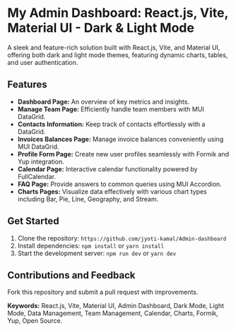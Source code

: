 # My Admin Dashboard: React.js, Vite, Material UI - Dark & Light Mode

A sleek and feature-rich solution built with React.js, Vite, and Material UI, offering both dark and light mode themes, featuring dynamic charts, tables, and user authentication.
## Features

- **Dashboard Page:** An overview of key metrics and insights.
- **Manage Team Page:** Efficiently handle team members with MUI DataGrid.
- **Contacts Information:** Keep track of contacts effortlessly with a DataGrid.
- **Invoices Balances Page:** Manage invoice balances conveniently using MUI DataGrid.
- **Profile Form Page:** Create new user profiles seamlessly with Formik and Yup integration.
- **Calendar Page:** Interactive calendar functionality powered by FullCalendar.
- **FAQ Page:** Provide answers to common queries using MUI Accordion.
- **Charts Pages:** Visualize data effectively with various chart types including Bar, Pie, Line, Geography, and Stream.



## Get Started

1. Clone the repository: `https://github.com/jyoti-kamal/Admin-dashboard`
2. Install dependencies: `npm install` or `yarn install`
3. Start the development server: `npm run dev` or `yarn dev`



## Contributions and Feedback
Fork this repository and submit a pull request with improvements.


**Keywords:** React.js, Vite, Material UI, Admin Dashboard, Dark Mode, Light Mode, Data Management, Team Management, Calendar, Charts, Formik, Yup, Open Source.

